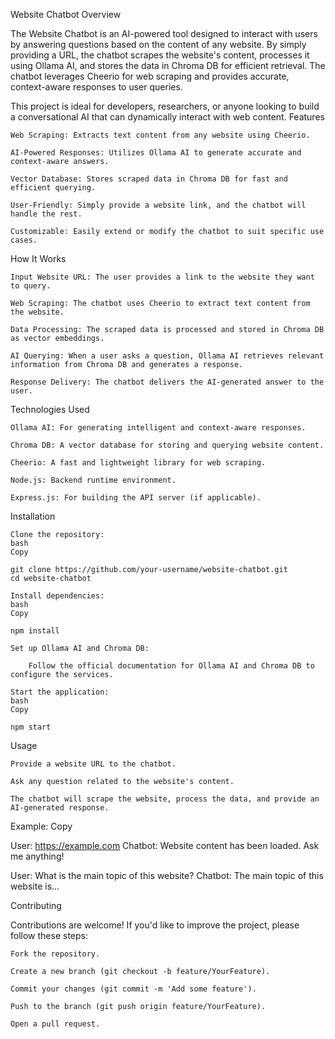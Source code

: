 Website Chatbot
Overview

The Website Chatbot is an AI-powered tool designed to interact with users by answering questions based on the content of any website. By simply providing a URL, the chatbot scrapes the website's content, processes it using Ollama AI, and stores the data in Chroma DB for efficient retrieval. The chatbot leverages Cheerio for web scraping and provides accurate, context-aware responses to user queries.

This project is ideal for developers, researchers, or anyone looking to build a conversational AI that can dynamically interact with web content.
Features

    Web Scraping: Extracts text content from any website using Cheerio.

    AI-Powered Responses: Utilizes Ollama AI to generate accurate and context-aware answers.

    Vector Database: Stores scraped data in Chroma DB for fast and efficient querying.

    User-Friendly: Simply provide a website link, and the chatbot will handle the rest.

    Customizable: Easily extend or modify the chatbot to suit specific use cases.

How It Works

    Input Website URL: The user provides a link to the website they want to query.

    Web Scraping: The chatbot uses Cheerio to extract text content from the website.

    Data Processing: The scraped data is processed and stored in Chroma DB as vector embeddings.

    AI Querying: When a user asks a question, Ollama AI retrieves relevant information from Chroma DB and generates a response.

    Response Delivery: The chatbot delivers the AI-generated answer to the user.

Technologies Used

    Ollama AI: For generating intelligent and context-aware responses.

    Chroma DB: A vector database for storing and querying website content.

    Cheerio: A fast and lightweight library for web scraping.

    Node.js: Backend runtime environment.

    Express.js: For building the API server (if applicable).

Installation

    Clone the repository:
    bash
    Copy

    git clone https://github.com/your-username/website-chatbot.git
    cd website-chatbot

    Install dependencies:
    bash
    Copy

    npm install

    Set up Ollama AI and Chroma DB:

        Follow the official documentation for Ollama AI and Chroma DB to configure the services.

    Start the application:
    bash
    Copy

    npm start

Usage

    Provide a website URL to the chatbot.

    Ask any question related to the website's content.

    The chatbot will scrape the website, process the data, and provide an AI-generated response.

Example:
Copy

User: https://example.com
Chatbot: Website content has been loaded. Ask me anything!

User: What is the main topic of this website?
Chatbot: The main topic of this website is...

Contributing

Contributions are welcome! If you'd like to improve the project, please follow these steps:

    Fork the repository.

    Create a new branch (git checkout -b feature/YourFeature).

    Commit your changes (git commit -m 'Add some feature').

    Push to the branch (git push origin feature/YourFeature).

    Open a pull request.
